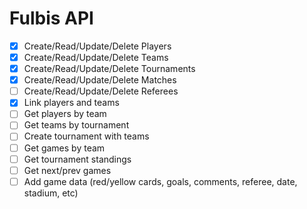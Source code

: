 Fulbis API
===

- [x] Create/Read/Update/Delete Players
- [x] Create/Read/Update/Delete Teams
- [x] Create/Read/Update/Delete Tournaments
- [x] Create/Read/Update/Delete Matches
- [ ] Create/Read/Update/Delete Referees
- [x] Link players and teams
- [ ] Get players by team
- [ ] Get teams by tournament
- [ ] Create tournament with teams
- [ ] Get games by team
- [ ] Get tournament standings
- [ ] Get next/prev games
- [ ] Add game data (red/yellow cards, goals, comments, referee, date, stadium, etc)
